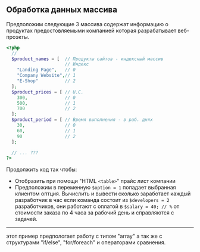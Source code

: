 ## Обработка данных массива
Предположим следующие 3 массива содержат информацию о продуктах предостовляемыми компанией которая разрабатывает веб-проэкты.

  ```php
  <?php
    //
    $product_names = [  // Продукты сайтов - индексный массив
                        // Индекс
      "Landing Page",   // 0                   
      "Company Website",// 1
      "E-Shop"          // 2
    ];
    $product_prices = [ // U.C.
      300,              // 0
      500,              // 1   
      700               // 2
    ];
    $product_period = [ // Время выполнения - в раб. днях
      30,               // 0
      60,               // 1   
      90                // 2
    ];

    // ... ???
  ?>
  ```

Продолжить код так чтобы:
  * Отобразить при помощи "HTML ```<table>```" прайс лист компании
  * Предположим в переменную ```$option = 1``` попадает выбранная клиентом оптция. Вычислить и вывести сколько заработает каждый разработчик в час если команда состоит из ```$developers = 2``` разработчиков, они работают с оплатой в ```$salary = 40; // %``` от стоимости заказа по 4 часа за рабочий день и справляются с задачей.
---

этот пример предпологает работу с типом "array" а так же с структурами "if/else", "for/foreach" и операторами сравнения.
